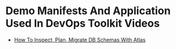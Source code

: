 # Demo Manifests And Application Used In DevOps Toolkit Videos

* [How To Inspect, Plan, Migrate DB Schemas With Atlas](https://youtu.be/D7ijCjE31GA)
